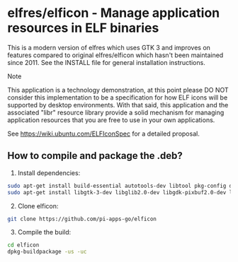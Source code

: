 # elfres/elficon - Manage application resources in ELF binaries

This is a modern version of elfres which uses GTK 3 and improves on features compared to original elfres/elficon which hasn't been maintained since 2011.
See the INSTALL file for general installation instructions.

> [!NOTE]
> This application is a technology demonstration, at this point please DO NOT
> consider this implementation to be a specification for how ELF icons will be
> supported by desktop environments.  With that said, this application and the
> associated "libr" resource library provide a solid mechanism for managing
> application resources that you are free to use in your own applications.

See https://wiki.ubuntu.com/ELFIconSpec for a detailed proposal.

## How to compile and package the .deb?
1. Install dependencies:
```bash
sudo apt-get install build-essential autotools-dev libtool pkg-config doxygen
sudo apt-get install libgtk-3-dev libglib2.0-dev libgdk-pixbuf2.0-dev librsvg2-dev gettext
```
2. Clone elficon:
```bash
git clone https://github.com/pi-apps-go/elficon
```
3. Compile the build:
```bash
cd elficon
dpkg-buildpackage -us -uc
```
